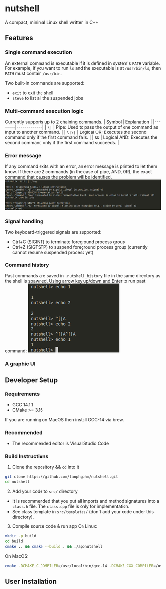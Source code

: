 # nutshell 
A compact, minimal Linux shell written in C++

## Features
### Single command execution 
An external command is executable if it is defined in system's `PATH` variable. For example, if you want to run `ls` and the executable is at `/usr/bin/ls`, then `PATH` must contain `/usr/bin`. 

Two built-in commands are supported: 
- `exit` to exit the shell 
- `steve` to list all the suspended jobs 

### Multi-command execution logic
Currently supports up to 2 chaining commands. 
| Symbol | Explanation |
|--------|-------------|
| `\|`    | Pipe: Used to pass the output of one command as input to another command. |
| `\|\|`   | Logical OR: Executes the second command only if the first command fails. |
| `&&`   | Logical AND: Executes the second command only if the first command succeeds. |

### Error message 
If any command exits with an error, an error message is printed to let them know. If there are 2 commands (in the case of pipe, AND, OR), the exact command that causes the problem will be identified. 
![alt text](assets/error.png)

### Signal handling 
Two keyboard-triggered signals are supported: 
- Ctrl+C (SIGINT) to terminate foreground process group 
- Ctrl+Z (SIGTSTP) to suspend foreground process group (currently cannot resume suspended process yet)

### Command history 
Past commands are saved in `.nutshell_history` file in the same directory as the shell is spawned. Using arrow key up/down and Enter to run past command: 
![alt text](assets/cmdhist.png)

### A graphic UI 


## Developer Setup 
### Requirements 
- GCC 14.1.1 
- CMake >= 3.16

If you are running on MacOS then install GCC-14 via brew.

### Recommended 
- The recommended editor is Visual Studio Code

### Build Instructions 
1. Clone the repository && `cd` into it
```bash 
git clone https://github.com/lanphgphm/nutshell.git
cd nutshell 
```
2. Add your code to `src/` directory 
- It is recommended that you put all imports and method signatures into a `class.h` file. The `class.cpp` file is only for implementation. 
- See class template in `src/templates/` (don't add your code under this directory).

3. Compile source code & run app
On Linux:
```bash 
mkdir -p build 
cd build
cmake .. && cmake --build . && ./appnutshell 
```
On MacOS:
```bash
cmake -DCMAKE_C_COMPILER=/usr/local/bin/gcc-14 -DCMAKE_CXX_COMPILER=/usr/local/bin/g++-14 .. && cmake --build . && ./appnutshell
```
## User Installation


